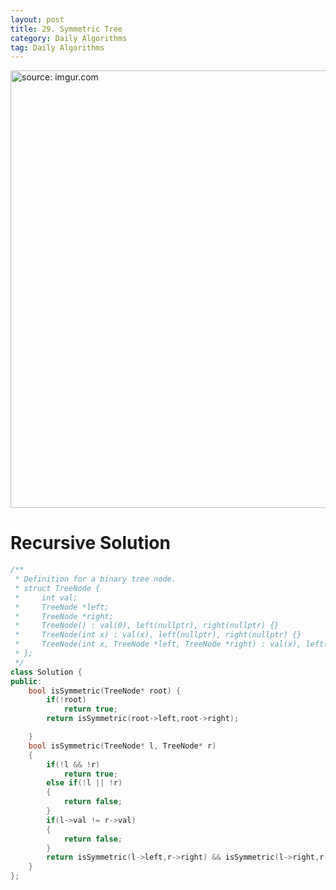 ```yaml
---
layout: post
title: 29. Symmetric Tree
category: Daily Algorithms
tag: Daily Algorithms
---
```


<a href="https://postimg.cc/D8bwWdSh"><img src="https://i.postimg.cc/rFf0PfcD/Capture.jpg" width="700px" title="source: imgur.com" /><a>


# Recursive Solution

```c++
/**
 * Definition for a binary tree node.
 * struct TreeNode {
 *     int val;
 *     TreeNode *left;
 *     TreeNode *right;
 *     TreeNode() : val(0), left(nullptr), right(nullptr) {}
 *     TreeNode(int x) : val(x), left(nullptr), right(nullptr) {}
 *     TreeNode(int x, TreeNode *left, TreeNode *right) : val(x), left(left), right(right) {}
 * };
 */
class Solution {
public:
    bool isSymmetric(TreeNode* root) {
        if(!root)
            return true;
        return isSymmetric(root->left,root->right);

    }
    bool isSymmetric(TreeNode* l, TreeNode* r)
    {
        if(!l && !r)
            return true;
        else if(!l || !r)
        {
            return false;
        }
        if(l->val != r->val)
        {
            return false;
        }
        return isSymmetric(l->left,r->right) && isSymmetric(l->right,r->left); // 동시에 확인
    }
};
```
